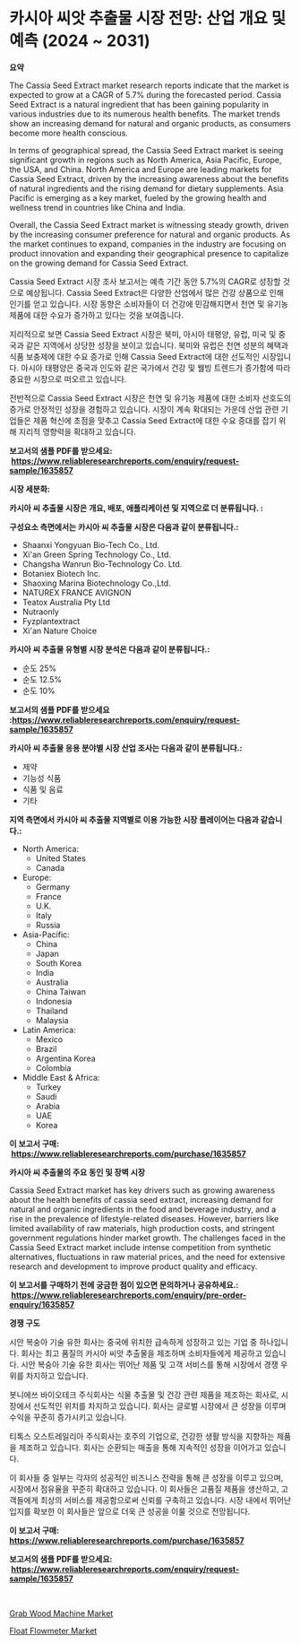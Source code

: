 <p><h1>카시아 씨앗 추출물 시장 전망: 산업 개요 및 예측 (2024 ~ 2031)</h1></p><p><strong>요약</strong></p>
<p><p>The Cassia Seed Extract market research reports indicate that the market is expected to grow at a CAGR of 5.7% during the forecasted period. Cassia Seed Extract is a natural ingredient that has been gaining popularity in various industries due to its numerous health benefits. The market trends show an increasing demand for natural and organic products, as consumers become more health conscious.</p><p>In terms of geographical spread, the Cassia Seed Extract market is seeing significant growth in regions such as North America, Asia Pacific, Europe, the USA, and China. North America and Europe are leading markets for Cassia Seed Extract, driven by the increasing awareness about the benefits of natural ingredients and the rising demand for dietary supplements. Asia Pacific is emerging as a key market, fueled by the growing health and wellness trend in countries like China and India.</p><p>Overall, the Cassia Seed Extract market is witnessing steady growth, driven by the increasing consumer preference for natural and organic products. As the market continues to expand, companies in the industry are focusing on product innovation and expanding their geographical presence to capitalize on the growing demand for Cassia Seed Extract.</p><p>Cassia Seed Extract 시장 조사 보고서는 예측 기간 동안 5.7%의 CAGR로 성장할 것으로 예상됩니다. Cassia Seed Extract은 다양한 산업에서 많은 건강 상품으로 인해 인기를 얻고 있습니다. 시장 동향은 소비자들이 더 건강에 민감해지면서 천연 및 유기농 제품에 대한 수요가 증가하고 있다는 것을 보여줍니다.</p><p>지리적으로 보면 Cassia Seed Extract 시장은 북미, 아시아 태평양, 유럽, 미국 및 중국과 같은 지역에서 상당한 성장을 보이고 있습니다. 북미와 유럽은 천연 성분의 혜택과 식품 보충제에 대한 수요 증가로 인해 Cassia Seed Extract에 대한 선도적인 시장입니다. 아시아 태평양은 중국과 인도와 같은 국가에서 건강 및 웰빙 트렌드가 증가함에 따라 중요한 시장으로 떠오르고 있습니다.</p><p>전반적으로 Cassia Seed Extract 시장은 천연 및 유기농 제품에 대한 소비자 선호도의 증가로 안정적인 성장을 경험하고 있습니다. 시장이 계속 확대되는 가운데 산업 관련 기업들은 제품 혁신에 초점을 맞추고 Cassia Seed Extract에 대한 수요 증대를 잡기 위해 지리적 영향력을 확대하고 있습니다.</p></p>
<p><strong>보고서의 샘플 PDF를 받으세요: &nbsp;<a href="https://www.reliableresearchreports.com/enquiry/request-sample/1635857">https://www.reliableresearchreports.com/enquiry/request-sample/1635857</a></strong></p>
<p><strong>시장 세분화:</strong></p>
<p><strong> 카시아 씨 추출물 시장은 개요, 배포, 애플리케이션 및 지역으로 더 분류됩니다. :</strong></p>
<p><strong>구성요소 측면에서는 카시아 씨 추출물 시장은 다음과 같이 분류됩니다.:</strong></p>
<p><ul><li>Shaanxi Yongyuan Bio-Tech Co., Ltd.</li><li>Xi'an Green Spring Technology Co., Ltd.</li><li>Changsha Wanrun Bio-Technology Co. Ltd.</li><li>Botaniex Biotech Inc.</li><li>Shaoxing Marina Biotechnology Co.,Ltd.</li><li>NATUREX FRANCE AVIGNON</li><li>Teatox Australia Pty Ltd</li><li>Nutraonly</li><li>Fyzplantextract</li><li>Xi'an Nature Choice</li></ul></p>
<p><strong> 카시아 씨 추출물 유형별 시장 분석은 다음과 같이 분류됩니다.:</strong></p>
<p><ul><li>순도 25%</li><li>순도 12.5%</li><li>순도 10%</li></ul></p>
<p><strong>보고서의 샘플 PDF를 받으세요 :<a href="https://www.reliableresearchreports.com/enquiry/request-sample/1635857">https://www.reliableresearchreports.com/enquiry/request-sample/1635857</a></strong></p>
<p><strong> 카시아 씨 추출물 응용 분야별 시장 산업 조사는 다음과 같이 분류됩니다.:</strong></p>
<p><ul><li>제약</li><li>기능성 식품</li><li>식품 및 음료</li><li>기타</li></ul></p>
<p><strong>지역 측면에서 카시아 씨 추출물 지역별로 이용 가능한 시장 플레이어는 다음과 같습니다.:</strong></p>
<p><ul>
    <li>
        North America:
        <ul>
            <li>United States</li>
            <li>Canada</li>
        </ul>
    </li>
    <li>
        Europe:
        <ul>
            <li>Germany</li>
            <li>France</li>
            <li>U.K.</li>
            <li>Italy</li>
            <li>Russia</li>
        </ul>
    </li>
    <li>
        Asia-Pacific:
        <ul>
            <li>China</li>
            <li>Japan</li>
            <li>South Korea</li>
            <li>India</li>
            <li>Australia</li>
            <li>China Taiwan</li>
            <li>Indonesia</li>
            <li>Thailand</li>
            <li>Malaysia</li>
        </ul>
    </li>
    <li>
        Latin America:
        <ul>
            <li>Mexico</li>
            <li>Brazil</li>
            <li>Argentina Korea</li>
            <li>Colombia</li>
        </ul>
    </li>
    <li>
        Middle East & Africa:
        <ul>
            <li>Turkey</li>
            <li>Saudi</li>
            <li>Arabia</li>
            <li>UAE</li>
            <li>Korea</li>
        </ul>
    </li>
    </ul></p>
<p><strong>이 보고서 구매: &nbsp;<a href="https://www.reliableresearchreports.com/purchase/1635857">https://www.reliableresearchreports.com/purchase/1635857</a></strong></p>
<p><strong>카시아 씨 추출물의 주요 동인 및 장벽 시장</strong></p>
<p><p>Cassia Seed Extract market has key drivers such as growing awareness about the health benefits of cassia seed extract, increasing demand for natural and organic ingredients in the food and beverage industry, and a rise in the prevalence of lifestyle-related diseases. However, barriers like limited availability of raw materials, high production costs, and stringent government regulations hinder market growth. The challenges faced in the Cassia Seed Extract market include intense competition from synthetic alternatives, fluctuations in raw material prices, and the need for extensive research and development to improve product quality and efficacy.</p></p>
<p><strong>이 보고서를 구매하기 전에 궁금한 점이 있으면 문의하거나 공유하세요.: &nbsp;<a href="https://www.reliableresearchreports.com/enquiry/pre-order-enquiry/1635857">https://www.reliableresearchreports.com/enquiry/pre-order-enquiry/1635857</a></strong></p>
<p><strong>경쟁 구도</strong></p>
<p><p>시안 복숭아 기술 유한 회사는 중국에 위치한 급속하게 성장하고 있는 기업 중 하나입니다. 회사는 최고 품질의 카시아 씨앗 추출물을 제조하며 소비자들에게 제공하고 있습니다. 시안 복숭아 기술 유한 회사는 뛰어난 제품 및 고객 서비스를 통해 시장에서 경쟁 우위를 차지하고 있습니다.</p><p>봇니에쓰 바이오테크 주식회사는 식물 추출물 및 건강 관련 제품을 제조하는 회사로, 시장에서 선도적인 위치를 차지하고 있습니다. 회사는 글로벌 시장에서 큰 성장을 이루며 수익을 꾸준히 증가시키고 있습니다. </p><p>티톡스 오스트레일리아 주식회사는 호주의 기업으로, 건강한 생활 방식을 지향하는 제품을 제조하고 있습니다. 회사는 순환되는 매출을 통해 지속적인 성장을 이어가고 있습니다.</p><p>이 회사들 중 일부는 각자의 성공적인 비즈니스 전략을 통해 큰 성장을 이루고 있으며, 시장에서 점유율을 꾸준히 확대하고 있습니다. 이 회사들은 고품질 제품을 생산하고, 고객들에게 최상의 서비스를 제공함으로써 신뢰를 구축하고 있습니다. 시장 내에서 뛰어난 입지를 확보한 이 회사들은 앞으로 더욱 큰 성공을 이룰 것으로 전망됩니다.</p></p>
<p><strong>이 보고서 구매: &nbsp; <a href="https://www.reliableresearchreports.com/purchase/1635857">https://www.reliableresearchreports.com/purchase/1635857</a></strong></p>
<p><strong>보고서의 샘플 PDF를 받으세요: &nbsp;<a href="https://www.reliableresearchreports.com/enquiry/request-sample/1635857">https://www.reliableresearchreports.com/enquiry/request-sample/1635857</a></strong><strong></strong></p>
<p>&nbsp;</p>
<p><p><a href="https://view.publitas.com/reportprime-1/grab-wood-machine-market-size-growing-and-forecasted-for-period-from-2024-2031-and-provides-complete-market-analysis-of-this-market/">Grab Wood Machine Market</a></p><p><a href="https://view.publitas.com/reportprime-1/insights-into-float-flowmeter-market-size-analysing-market-share-trends-and-growth-from-2024-to-2031/">Float Flowmeter Market</a></p></p>